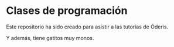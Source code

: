 # Clases de programación

Este repositorio ha sido creado para asistir a las tutorías de Óderis.

Y además, tiene gatitos muy monos.
